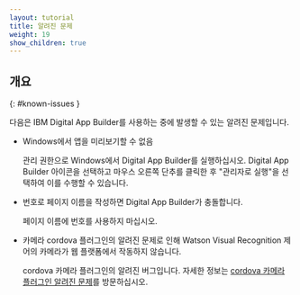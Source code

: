 ```yaml
---
layout: tutorial
title: 알려진 문제
weight: 19
show_children: true
---
```

<!-- NLS_CHARSET=UTF-8 -->
## 개요
{: #known-issues }

다음은 IBM Digital App Builder를 사용하는 중에 발생할 수 있는 알려진 문제입니다.

* Windows에서 앱을 미리보기할 수 없음

    관리 권한으로 Windows에서 Digital App Builder를 실행하십시오. Digital App Builder 아이콘을 선택하고 마우스 오른쪽 단추를 클릭한 후 "관리자로 실행"을 선택하여 이를 수행할 수 있습니다. 

* 번호로 페이지 이름을 작성하면 Digital App Builder가 충돌합니다.

    페이지 이름에 번호를 사용하지 마십시오.

* 카메라 cordova 플러그인의 알려진 문제로 인해 Watson Visual Recognition 제어의 카메라가 웹 플랫폼에서 작동하지 않습니다.
 
    cordova 카메라 플러그인의 알려진 버그입니다. 자세한 정보는 [cordova 카메라 플러그인 알려진 문제](https://github.com/apache/cordova-plugin-camera/issues/399)를 방문하십시오.
